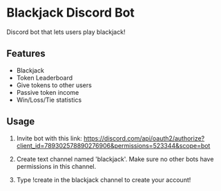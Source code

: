 # Blackjack Discord Bot
Discord bot that lets users play blackjack!

## Features
- Blackjack
- Token Leaderboard
- Give tokens to other users
- Passive token income
- Win/Loss/Tie statistics

## Usage
1. Invite bot with this link: https://discord.com/api/oauth2/authorize?client_id=789302578890276906&permissions=523344&scope=bot

2. Create text channel named 'blackjack'. Make sure no other bots have permissions in this channel.

3. Type !create in the blackjack channel to create your account!
